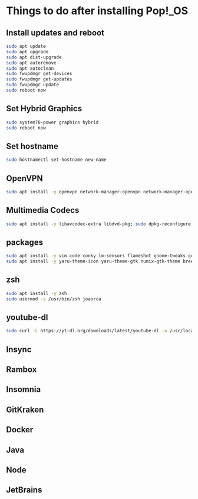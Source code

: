 # Things to do after installing Pop!_OS

## Install updates and reboot
```bash
sudo apt update
sudo apt upgrade
sudo apt dist-upgrade
sudo apt autoremove
sudo apt autoclean
sudo fwupdmgr get-devices
sudo fwupdmgr get-updates
sudo fwupdmgr update
sudo reboot now
```

## Set Hybrid Graphics
```bash
sudo system76-power graphics hybrid
sudo reboot now
```

## Set hostname
```bash
sudo hostnamectl set-hostname new-name
```

## OpenVPN
```bash
sudo apt install -y openvpn network-manager-openvpn network-manager-openvpn-gnome
```

## Multimedia Codecs
```bash
sudo apt install -y libavcodec-extra libdvd-pkg; sudo dpkg-reconfigure libdvd-pkg
```

## packages
```bash
sudo apt install -y vim code conky lm-sensors flameshot gnome-tweaks google-chrome-stable discord
sudo apt install -y yaru-theme-icon yaru-theme-gtk numix-gtk-theme breeze-cursor-theme
```

## zsh
```bash
sudo apt install -y zsh
sudo usermod -s /usr/bin/zsh joaorca
```

## youtube-dl
```bash
sudo curl -L https://yt-dl.org/downloads/latest/youtube-dl -o /usr/local/bin/youtube-dl; sudo chmod a+rx /usr/local/bin/youtube-dl
```

## Insync

## Rambox

## Insomnia

## GitKraken

## Docker

## Java

## Node

## JetBrains